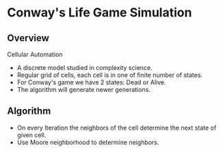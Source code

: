 # Conway's Life Game Simulation

## Overview
Cellular Automation
* A discrete model studied in complexity science.
* Regular grid of cells, each cell is in one of finite number of states.
* For Conway's game we have 2 states: Dead or Alive.
* The algorithm will generate newer generations.

## Algorithm
* On every Iteration the neighbors of the cell determine the next state of given cell.
* Use Moore neighborhood to determine neighbors.